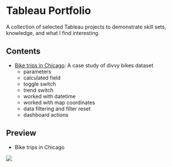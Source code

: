# Tableau Portfolio
A collection of selected Tableau projects to demonstrate skill sets, knowledge, and what I find interesting

## Contents
- [Bike trips in Chicago](https://public.tableau.com/views/BiketripsinChicago/viz?:language=en-US&:display_count=n&:origin=viz_share_link): A case study of divvy bikes dataset
    - parameters
    - calculated field
    - toggle switch
    - trend switch
    - worked with datetime
    - worked with map coordinates
    - data filtering and filter reset
    - dashboard actions

## Preview
- Bike trips in Chicago

![](https://public.tableau.com/views/BiketripsinChicago/viz?:language=en-US&:display_count=n&:origin=viz_share_link)